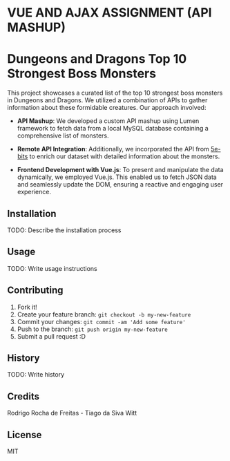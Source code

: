 # VUE AND AJAX ASSIGNMENT (API MASHUP)
# Dungeons and Dragons Top 10 Strongest Boss Monsters

This project showcases a curated list of the top 10 strongest boss monsters in Dungeons and Dragons. We utilized a combination of APIs to gather information about these formidable creatures. Our approach involved:

- **API Mashup**: We developed a custom API mashup using Lumen framework to fetch data from a local MySQL database containing a comprehensive list of monsters.
  
- **Remote API Integration**: Additionally, we incorporated the API from [5e-bits](https://5e-bits.github.io/) to enrich our dataset with detailed information about the monsters.

- **Frontend Development with Vue.js**: To present and manipulate the data dynamically, we employed Vue.js. This enabled us to fetch JSON data and seamlessly update the DOM, ensuring a reactive and engaging user experience.


## Installation

TODO: Describe the installation process

## Usage

TODO: Write usage instructions

## Contributing

1. Fork it!
2. Create your feature branch: `git checkout -b my-new-feature`
3. Commit your changes: `git commit -am 'Add some feature'`
4. Push to the branch: `git push origin my-new-feature`
5. Submit a pull request :D

## History

TODO: Write history

## Credits

Rodrigo Rocha de Freitas  - Tiago da Siva Witt

## License

MIT